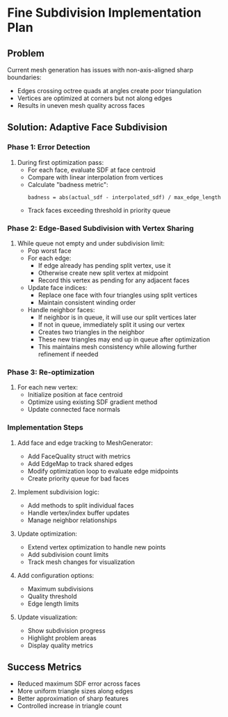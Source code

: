 # Fine Subdivision Implementation Plan

## Problem
Current mesh generation has issues with non-axis-aligned sharp boundaries:
- Edges crossing octree quads at angles create poor triangulation
- Vertices are optimized at corners but not along edges
- Results in uneven mesh quality across faces

## Solution: Adaptive Face Subdivision

### Phase 1: Error Detection
1. During first optimization pass:
   - For each face, evaluate SDF at face centroid
   - Compare with linear interpolation from vertices
   - Calculate "badness metric":
     ```
     badness = abs(actual_sdf - interpolated_sdf) / max_edge_length
     ```
   - Track faces exceeding threshold in priority queue

### Phase 2: Edge-Based Subdivision with Vertex Sharing
1. While queue not empty and under subdivision limit:
   - Pop worst face
   - For each edge:
     - If edge already has pending split vertex, use it
     - Otherwise create new split vertex at midpoint
     - Record this vertex as pending for any adjacent faces
   - Update face indices:
     - Replace one face with four triangles using split vertices
     - Maintain consistent winding order
   - Handle neighbor faces:
     - If neighbor is in queue, it will use our split vertices later
     - If not in queue, immediately split it using our vertex
     - Creates two triangles in the neighbor
     - These new triangles may end up in queue after optimization
     - This maintains mesh consistency while allowing further refinement if needed

### Phase 3: Re-optimization
1. For each new vertex:
   - Initialize position at face centroid
   - Optimize using existing SDF gradient method
   - Update connected face normals

### Implementation Steps

1. Add face and edge tracking to MeshGenerator:
   - Add FaceQuality struct with metrics
   - Add EdgeMap to track shared edges
   - Modify optimization loop to evaluate edge midpoints
   - Create priority queue for bad faces

2. Implement subdivision logic:
   - Add methods to split individual faces
   - Handle vertex/index buffer updates
   - Manage neighbor relationships

3. Update optimization:
   - Extend vertex optimization to handle new points
   - Add subdivision count limits
   - Track mesh changes for visualization

4. Add configuration options:
   - Maximum subdivisions
   - Quality threshold
   - Edge length limits

5. Update visualization:
   - Show subdivision progress
   - Highlight problem areas
   - Display quality metrics

## Success Metrics
- Reduced maximum SDF error across faces
- More uniform triangle sizes along edges
- Better approximation of sharp features
- Controlled increase in triangle count
